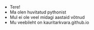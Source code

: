 - Tere!
- Ma olen huvitatud pythonist
- Mul ei ole veel midagi aastaid võtnud
- Mu veebileht on kauritarkvara.github.io
